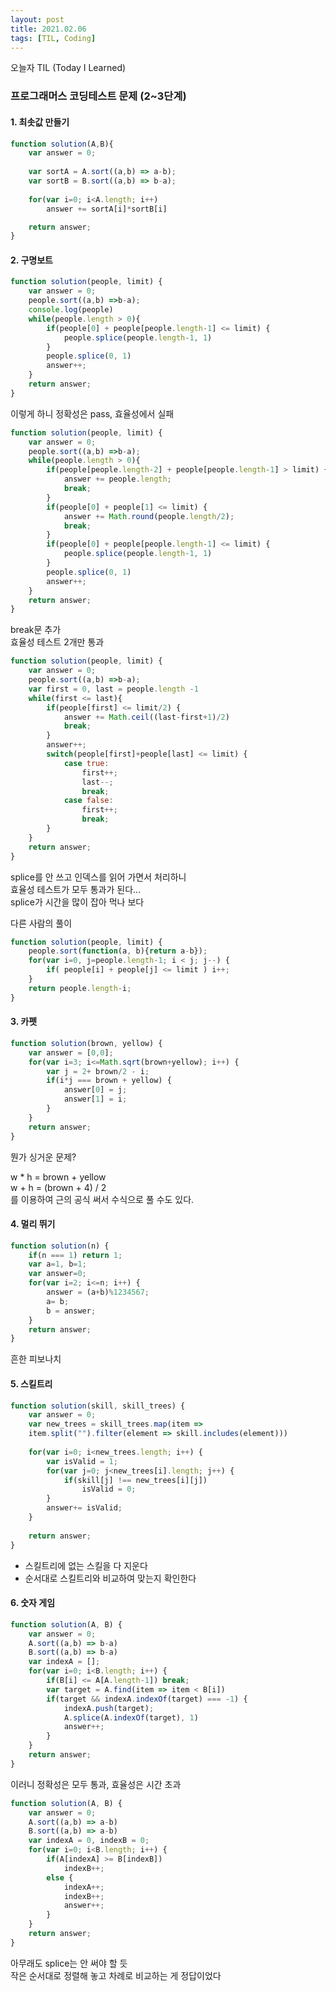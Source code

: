 ```yaml
---
layout: post
title: 2021.02.06
tags: [TIL, Coding]
---
```


오늘자 TIL (Today I Learned)
### 프로그래머스 코딩테스트 문제 (2~3단계)

#### 1. 최솟값 만들기

```js
function solution(A,B){
    var answer = 0;
    
    var sortA = A.sort((a,b) => a-b);
    var sortB = B.sort((a,b) => b-a);
    
    for(var i=0; i<A.length; i++)
        answer += sortA[i]*sortB[i]

    return answer;
}
```

#### 2. 구명보트

```js
function solution(people, limit) {
    var answer = 0;
    people.sort((a,b) =>b-a);
    console.log(people)
    while(people.length > 0){
        if(people[0] + people[people.length-1] <= limit) {
            people.splice(people.length-1, 1)
        } 
        people.splice(0, 1)
        answer++;
    }
    return answer;
}
```

이렇게 하니 정확성은 pass, 효율성에서 실패

```js
function solution(people, limit) {
    var answer = 0;
    people.sort((a,b) =>b-a);
    while(people.length > 0){
        if(people[people.length-2] + people[people.length-1] > limit) {
            answer += people.length;
            break;
        }
        if(people[0] + people[1] <= limit) {
            answer += Math.round(people.length/2);
            break;
        }
        if(people[0] + people[people.length-1] <= limit) {
            people.splice(people.length-1, 1)
        } 
        people.splice(0, 1)
        answer++;
    }
    return answer;
}
```

break문 추가  
효율성 테스트 2개만 통과

```js
function solution(people, limit) {
    var answer = 0;
    people.sort((a,b) =>b-a);
    var first = 0, last = people.length -1
    while(first <= last){
        if(people[first] <= limit/2) {
            answer += Math.ceil((last-first+1)/2)
            break;
        }
        answer++;
        switch(people[first]+people[last] <= limit) {
            case true:
                first++;
                last--;
                break;
            case false:
                first++;
                break;
        }
    }
    return answer;
}
```

splice를 안 쓰고 인덱스를 읽어 가면서 처리하니  
효율성 테스트가 모두 통과가 된다...  
splice가 시간을 많이 잡아 먹나 보다

다른 사람의 풀이

```js
function solution(people, limit) {
    people.sort(function(a, b){return a-b});
    for(var i=0, j=people.length-1; i < j; j--) {
        if( people[i] + people[j] <= limit ) i++;
    }    
    return people.length-i;
}
```

#### 3. 카펫

```js
function solution(brown, yellow) {
    var answer = [0,0];
    for(var i=3; i<=Math.sqrt(brown+yellow); i++) {
        var j = 2+ brown/2 - i;
        if(i*j === brown + yellow) { 
            answer[0] = j;
            answer[1] = i;
        }
    }
    return answer;
}
```

뭔가 싱거운 문제?

w * h = brown + yellow  
w + h = (brown + 4) / 2  
를 이용하여 근의 공식 써서 수식으로 풀 수도 있다.

#### 4. 멀리 뛰기 

```js
function solution(n) {
    if(n === 1) return 1;
    var a=1, b=1;
    var answer=0;
    for(var i=2; i<=n; i++) {
        answer = (a+b)%1234567;
        a= b;
        b = answer;
    }
    return answer;
}
```

흔한 피보나치

#### 5. 스킬트리

```js
function solution(skill, skill_trees) {
    var answer = 0;
    var new_trees = skill_trees.map(item => 
    item.split("").filter(element => skill.includes(element)))
    
    for(var i=0; i<new_trees.length; i++) {
        var isValid = 1;
        for(var j=0; j<new_trees[i].length; j++) {
            if(skill[j] !== new_trees[i][j])
                isValid = 0;
        }
        answer+= isValid;
    }
    
    return answer;
}
```

- 스킬트리에 없는 스킬을 다 지운다
- 순서대로 스킬트리와 비교하여 맞는지 확인한다


#### 6. 숫자 게임

```js
function solution(A, B) {
    var answer = 0;
    A.sort((a,b) => b-a)
    B.sort((a,b) => b-a)
    var indexA = [];
    for(var i=0; i<B.length; i++) {
        if(B[i] <= A[A.length-1]) break;
        var target = A.find(item => item < B[i])
        if(target && indexA.indexOf(target) === -1) {
            indexA.push(target);
            A.splice(A.indexOf(target), 1)
            answer++;   
        }
    }
    return answer;
}
```

이러니 정확성은 모두 통과, 효율성은 시간 초과

```js
function solution(A, B) {
    var answer = 0;
    A.sort((a,b) => a-b)
    B.sort((a,b) => a-b)
    var indexA = 0, indexB = 0;
    for(var i=0; i<B.length; i++) {
        if(A[indexA] >= B[indexB])
            indexB++;
        else {
            indexA++;
            indexB++;
            answer++;
        }
    }
    return answer;
}
```

아무래도 splice는 안 써야 할 듯  
작은 순서대로 정렬해 놓고 차례로 비교하는 게 정답이었다